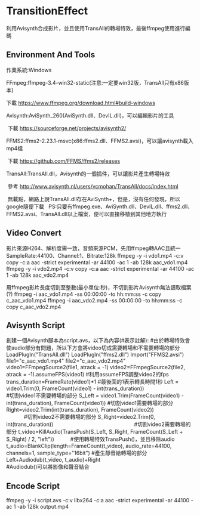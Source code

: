 # TransitionEffect
利用Avisynth合成影片，並且使用TransAll的轉場特效，最後ffmpeg使用進行編碼

## Environment And Tools

作業系統:Windows

FFmpeg:ffmpeg-3.4-win32-static(注意:一定要win32版，TransAll只有x86版本)

  下載 https://www.ffmpeg.org/download.html#build-windows
  
Avisynth:AviSynth_260(AviSynth.dll、DevIL.dll)，可以編輯影片的工具

  下載 https://sourceforge.net/projects/avisynth2/
  
FFMS2:ffms2-2.23.1-msvc(x86:ffms2.dll、FFMS2.avsi)，可以讓avisynth載入mp4檔

  下載 https://github.com/FFMS/ffms2/releases
  
TransAll:TransAll.dll，Avisynth的一個插件，可以讓影片產生轉場特效

  參考 http://www.avisynth.nl/users/vcmohan/TransAll/docs/index.html
  
  無載點，網路上說TransAll.dll存在AviSynth+，但是，沒有任何發現，所以google隨便下載
  
PS:只要有ffmpeg.exe、AviSynth.dll、DevIL.dll、ffms2.dll、FFMS2.avsi、TransAll.dll以上檔案，便可以直接移植到其他地方執行

## Video Convert
影片來源H264、解析度需一致，音頻來源PCM，先用ffmpeg轉AAC且統一SampleRate:44100、Channel:1、Bitrate:128k
ffmpeg -y -i vdo1.mp4 -c:v copy -c:a aac -strict experimental -ar 44100 -ac 1 -ab 128k aac_vdo1.mp4
ffmpeg -y -i vdo2.mp4 -c:v copy -c:a aac -strict experimental -ar 44100 -ac 1 -ab 128k aac_vdo2.mp4

用ffmpeg影片長度切割至整數(最小單位:秒)，不切割影片Avisynth無法讀取檔案(?)
ffmpeg -i aac_vdo1.mp4 -ss 00:00:00 -to hh:mm:ss -c copy c_aac_vdo1.mp4
ffmpeg -i aac_vdo2.mp4 -ss 00:00:00 -to hh:mm:ss -c copy c_aac_vdo2.mp4

## Avisynth Script
創建一個Avisynth腳本為script.avs，以下為內容(#表示註解):
#由於轉場特效會使audio部分有問題，所以下方會將video切成需要轉場和不需要轉場的部分
LoadPlugIn("TransAll.dll")
LoadPlugIn("ffms2.dll")
Import("FFMS2.avsi")
file1="c_aac_vdo1.mp4"
file2="c_aac_vdo2.mp4"
video1=FFmpegSource2(file1, atrack = -1)
video2=FFmpegSource2(file2, atrack = -1).assumeFPS(video1)                                        #利用assumeFPS調整video2的fps
trans_duration=FrameRate(video1)*1                                                                #最後面的1表示轉長時間1秒
Left = video1.Trim(0, FrameCount(video1) - int(trans_duration))                                   #切割video1不需要轉場的部分
S_Left = video1.Trim(FrameCount(video1) - int(trans_duration), FrameCount(video1))                #切割video1需要轉場的部分
Right=video2.Trim(int(trans_duration), FrameCount(video2))                                        #切割video2不需要轉場的部分
S_Right=video2.Trim(0, int(trans_duration))                                                       #切割video2需要轉場的部分
t_video=KillAudio(TransPush(S_Left, S_Right, FrameCount(S_Left + S_Right) / 2, "left"))           #使用轉場特效TransPush()，並且移除audio
t_audio=BlankClip(length=FrameCount(t_video), audio_rate=44100, channels=1, sample_type="16bit")  #產生靜音給轉場的部分
Left+Audiodub(t_video, t_audio)+Right                                                             #Audiodub()可以將影像和聲音結合

## Encode Script
ffmpeg -y -i script.avs -c:v libx264 -c:a aac -strict experimental -ar 44100 -ac 1 -ab 128k output.mp4
